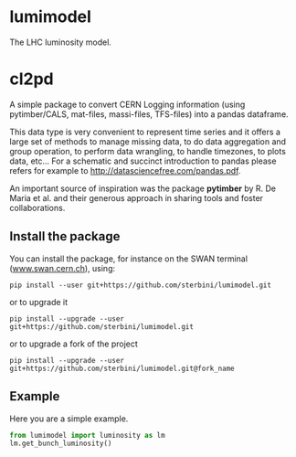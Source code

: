 # lumimodel
The LHC luminosity model.

# cl2pd
A simple package to convert CERN Logging information (using pytimber/CALS, mat-files, massi-files, TFS-files) into a pandas dataframe. 

This data type is very convenient to represent time series and it offers a large set of methods to manage missing data, to do data aggregation and group operation, to perform data wrangling, to handle timezones, to plots data, etc...
For a schematic and succinct introduction to pandas please refers for example to 
http://datasciencefree.com/pandas.pdf.

An important source of inspiration was the package **pytimber** by R. De Maria et al. and their generous approach in sharing tools and foster collaborations.

## Install the package
You can install the package, for instance on the SWAN terminal (www.swan.cern.ch), using:
```
pip install --user git+https://github.com/sterbini/lumimodel.git
```
or to upgrade it
```
pip install --upgrade --user git+https://github.com/sterbini/lumimodel.git
```
or to upgrade a fork of the project
```
pip install --upgrade --user git+https://github.com/sterbini/lumimodel.git@fork_name
```

## Example 

Here you are a simple example.

``` python
from lumimodel import luminosity as lm
lm.get_bunch_luminosity()
```

